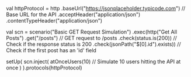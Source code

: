  
  val httpProtocol = http
    .baseUrl("https://jsonplaceholder.typicode.com") // Base URL for the API
    .acceptHeader("application/json")
    .contentTypeHeader("application/json")

 
  val scn = scenario("Basic GET Request Simulation")
    .exec(http("Get All Posts")
      .get("/posts") // GET request to /posts
      .check(status.is(200)) // Check if the response status is 200
      .check(jsonPath("$[0].id").exists)) // Check if the first post has an 'id' field


  setUp(
    scn.inject(
      atOnceUsers(10) // Simulate 10 users hitting the API at once
    )
  ).protocols(httpProtocol)
